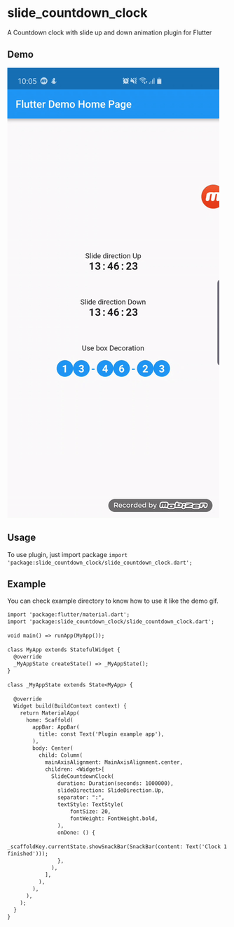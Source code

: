 # slide_countdown_clock

A Countdown clock with slide up and down animation plugin for Flutter

## Demo
![Demo: ](demo.gif)

## Usage
To use plugin, just import package `import 'package:slide_countdown_clock/slide_countdown_clock.dart';`

## Example
You can check example directory to know how to use it like the demo gif.

```
import 'package:flutter/material.dart';
import 'package:slide_countdown_clock/slide_countdown_clock.dart';

void main() => runApp(MyApp());

class MyApp extends StatefulWidget {
  @override
  _MyAppState createState() => _MyAppState();
}

class _MyAppState extends State<MyApp> {

  @override
  Widget build(BuildContext context) {
    return MaterialApp(
      home: Scaffold(
        appBar: AppBar(
          title: const Text('Plugin example app'),
        ),
        body: Center(
          child: Column(
            mainAxisAlignment: MainAxisAlignment.center,
            children: <Widget>[
              SlideCountdownClock(
                duration: Duration(seconds: 1000000),
                slideDirection: SlideDirection.Up,
                separator: ":",
                textStyle: TextStyle(
                    fontSize: 20,
                    fontWeight: FontWeight.bold,
                ),
                onDone: () {
                    _scaffoldKey.currentState.showSnackBar(SnackBar(content: Text('Clock 1 finished')));
                },
              ),
            ],
          ),
        ),
      ),
    );
  }
}

```
